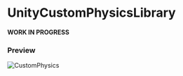 # UnityCustomPhysicsLibrary
**WORK IN PROGRESS**

### Preview
![CustomPhysics](https://github.com/user-attachments/assets/8c4db737-9ade-4fec-ae20-05ca037a1ba7)
